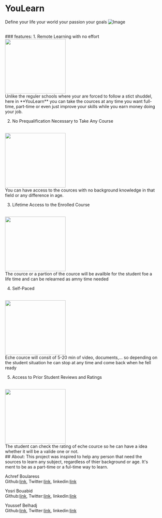 # YouLearn
Define your life your world your passion your goals
![Image](https://cdn.statically.io/img/www.digitalclassworld.com/blog/wp-content/uploads/2020/08/E-learning-Vs-Traditional-Learning.jpg?quality=100&f=auto)


<br>
### features:
1. Remote Learning with no effort
<br>
<img src="https://www.cadre-dirigeant-magazine.com/wp-content/uploads/2019/01/cr%C3%A9dit-photo-www.aeroschool.fr_.jpg" width="200" height="180" />
<br>
Unlike the reguler schools where your are forced to follow a stict shuddel, here in **YouLearn** you can take the cources at any time you want full-time, part-time or even just improve your skills while you earn money doing your job.

2. No Prequalification Necessary to Take Any Course
<br>
<img src="https://coldwellbankervi.com/wp-content/uploads/2017/06/Pre-qualified.png" width="200" height="180" />
<br>
You can have access to the cources with no background knowledge in that field or any difference in age.

3. Lifetime Access to the Enrolled Course
<br>
<img src="https://www.themeum.com/wp-content/uploads/2019/11/lifetime-access-1.png" width="200" height="180" />
<br>
The cource or a partion of the cource will be availble for the student foe a life time and can be relearned as amny time needed

4. Self-Paced
<br>
<img src="https://www.efrontlearning.com/blog/wp-content/uploads/2017/04/interactive-self-paced-online-courses-corporate-learning-efrontpro-blog.jpg" width="200" height="180" />
<br>
Eche cource will consit of 5-20 min of video, documents,... so depending on the student situation he can stop at any time and come back when he fell ready

5. Access to Prior Student Reviews and Ratings
<br>
<img src="https://cdn.searchenginejournal.com/wp-content/uploads/2017/02/star-ratings.jpg" width="200" height="180" />
<br>
The student can check the rating of eche cource so he can have a idea whether it will be a valide one or not.

<br>
## About:
This project was inspired to help any person that need the sources to learn any subject, regardless of thier background or age.
It's ment to be as a part-time or a ful-time way to learn.
<br>

Achref Boularess <br>Github:[link](https://github.com/achrefbs), Twitter:[link](https://twitter.com/AchrefBoularess), linkedin:[link](https://www.linkedin.com/in/achref-boularess-17a09b1a1/)

Yosri Bouabid <br>Github:[link](https://github.com/Yosri-ctrl), Twitter:[link](https://twitter.com/Yosri48754526), linkedin:[link](https://www.linkedin.com/in/yosri-bouabid-0816a91ba/)
 
Youssef Belhadj  <br>Github:[link](https://github.com/usfbelhadj), Twitter:[link](https://twitter.com/Youssef35969631), linkedin:[link](https://www.linkedin.com/in/youssef-belhadj-5393631a0/)
 
